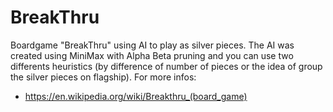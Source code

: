 # BreakThru

Boardgame "BreakThru" using AI to play as silver pieces. The AI was created using MiniMax with Alpha Beta pruning and you can use two differents heuristics (by difference of number of pieces or the idea of group the silver pieces on flagship).
For more infos:
* https://en.wikipedia.org/wiki/Breakthru_(board_game)
